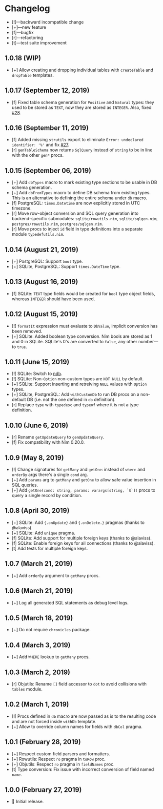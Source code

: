 # Changelog

-   [!]—backward incompatible change
-   [+]—new feature
-   [f]—bugfix
-   [r]—refactoring
-   [t]—test suite improvement

## 1.0.18 (WIP)

-   [+] Allow creating and dropping individual tables with `createTable` and `dropTable` templates.


## 1.0.17 (September 12, 2019)

-   [f] Fixed table schema generation for `Positive` and `Natural` types: they used to be stored as `TEXT`, now they are stored as `INTEGER`. Also, fixed [#28](https://github.com/moigagoo/norm/issues/28).


## 1.0.16 (September 11, 2019)

-   [f] Added missing `strutils` export to eliminate `Error: undeclared identifier: '%'` and fix [#27](https://github.com/moigagoo/norm/issues/27).
-   [r] `genTableSchema` now returns `SqlQuery` instead of `string` to be in line with the other `gen*` procs.


## 1.0.15 (September 06, 2019)

-   [+] Add `dbTypes` macro to mark existing type sections to be usable in DB schema generation.
-   [+] Add `dbFromTypes` macro to define DB schema from existing types. This is an alternative to defining the entire schema under `db` macro.
-   [f] PostgreSQL: `times.Datetime` are now explicitly stored in UTC timezone.
-   [r] Move row-object conversion and SQL query generation into backend-specific submodules: `sqlite/rowutils.nim`, `sqlite/sqlgen.nim`, `postgres/rowutils.nim`, `postgres/sqlgen.nim`.
-   [r] Move procs to inject `id` field in type definitions into a separate module `typedefutils.nim`.


## 1.0.14 (August 21, 2019)

-   [+] PostgreSQL: Support `bool` type.
-   [+] SQLite, PostgreSQL: Support `times.DateTime` type.


## 1.0.13 (August 16, 2019)

-   [f] SQLite: `TEXT` type fields would be created for `bool` type object fields, whereas `INTEGER` should have been used.


## 1.0.12 (August 15, 2019)

-   [!] `formatIt` expression must evaluate to `DbValue`, implicit conversion has been removed.
-   [+] SQLite: Added boolean type conversion. Nim bools are stored as 1 and 0 in SQLite. SQLite's 0's are converted to `false`, any other number—to `true`.


## 1.0.11 (June 15, 2019)

-   [!] SQLite: Switch to [ndb](https://github.com/xzfc/ndb.nim).
-   [!] SQLite: Non-`Option` non-custom types are `NOT NULL` by default.
-   [+] SQLite: Support inserting and retreiving `NULL` values with `Option` types.
-   [+] SQLite, PostgreSQL: Add `withCustomDb` to run DB procs on a non-default DB (i.e. not the one defined in `db` definition).
-   [r] Replace `type` with `typedesc` and `typeof` where it is not a type definition.


## 1.0.10 (June 6, 2019)

-   [r] Rename `getUpdateQuery` to `genUpdateQuery`.
-   [f] Fix compatibility with Nim 0.20.0.


## 1.0.9 (May 8, 2019)

-   [!] Change signatures for `getMany` and `getOne`: instead of `where` and `orderBy` args there's a single `cond` arg.
-   [+] Add `params` arg to `getMany` and `getOne` to allow safe value insertion in SQL queries.
-   [+] Add ```getOne(cond: string, params: varargs[string, `$`])``` procs to query a single record by condition.


## 1.0.8 (April 30, 2019)

-   [+] SQLite: Add `{.onUpdate}` and `{.onDelete.}` pragmas (thanks to @alaviss).
-   [+] SQLite: Add `unique` pragma.
-   [f] SQLite: Add support for multiple foreign keys (thanks to @alaviss).
-   [f] SQLite: Enable foreign keys for all connections (thanks to @alaviss).
-   [t] Add tests for multiple foreign keys.


## 1.0.7 (March 21, 2019)

-   [+] Add ``orderBy`` argument to ``getMany`` procs.


## 1.0.6 (March 21, 2019)

-   [+] Log all generated SQL statements as debug level logs.


## 1.0.5 (March 18, 2019)

-   [+] Do not require ``chronicles`` package.


## 1.0.4 (March 3, 2019)

-   [+] Add ``WHERE`` lookup to ``getMany`` procs.


## 1.0.3 (March 2, 2019)

-   [r] Objutils: Rename ``[]`` field accessor to ``dot`` to avoid collisions with ``tables`` module.


## 1.0.2 (March 1, 2019)

-   [!] Procs defined in ``db`` macro are now passed as is to the resulting code and are not forced inside ``withDb`` template.
-   [+] Allow to override column names for fields with ``dbCol`` pragma.


## 1.0.1 (February 28, 2019)

-   [+] Respect custom field parsers and formatters.
-   [+] Rowutils: Respect ``ro`` pragma in ``toRow`` proc.
-   [+] Objutils: Respect ``ro`` pragma in ``fieldNames`` proc.
-   [t] Type conversion: Fix issue with incorrect conversion of field named ``name``.


## 1.0.0 (February 27, 2019)

-   🎉 Initial release.

